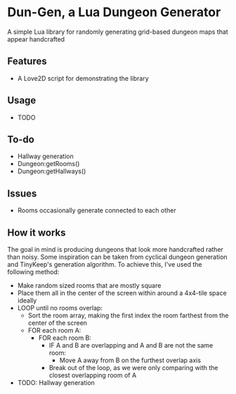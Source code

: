 # Dun-Gen, a Lua Dungeon Generator
A simple Lua library for randomly generating grid-based dungeon maps that appear handcrafted

## Features
- A Love2D script for demonstrating the library

## Usage
- TODO

## To-do
- Hallway generation
- Dungeon:getRooms()
- Dungeon:getHallways()

## Issues
- Rooms occasionally generate connected to each other

## How it works
The goal in mind is producing dungeons that look more handcrafted rather than noisy. Some inspiration can be taken from cyclical dungeon generation and TinyKeep's generation algorithm. To achieve this, I've used the following method:

* Make random sized rooms that are mostly square
* Place them all in the center of the screen within around a 4x4-tile space ideally
* LOOP until no rooms overlap:
    * Sort the room array, making the first index the room farthest from the center of the screen
    * FOR each room A:
        * FOR each room B:
            * IF A and B are overlapping and A and B are not the same room:
                * Move A away from B on the furthest overlap axis
            * Break out of the loop, as we were only comparing with the closest overlapping room of A
* TODO: Hallway generation
